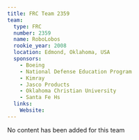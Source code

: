 ```yaml
---
title: FRC Team 2359
team:
  type: FRC
  number: 2359
  name: RoboLobos
  rookie_year: 2008
  location: Edmond, Oklahoma, USA
  sponsors:
    - Boeing
    - National Defense Education Program
    - Kimray
    - Jasco Products
    - Oklahoma Christian University
    - Santa Fe Hs
  links:
    Website: 
---
```

No content has been added for this team